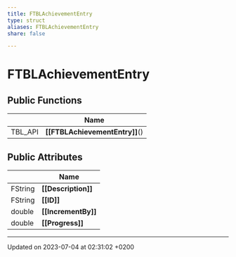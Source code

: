 ```yaml
---
title: FTBLAchievementEntry
type: struct
aliases: FTBLAchievementEntry
share: false

---
```


# FTBLAchievementEntry





## Public Functions

|                | Name           |
| -------------- | -------------- |
| TBL_API | **[[FTBLAchievementEntry]]**() |

## Public Attributes

|                | Name           |
| -------------- | -------------- |
| FString | **[[Description]]**  |
| FString | **[[ID]]**  |
| double | **[[IncrementBy]]**  |
| double | **[[Progress]]**  |

-------------------------------

Updated on 2023-07-04 at 02:31:02 +0200